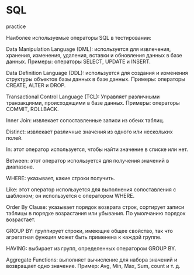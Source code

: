 # SQL
practice 

Наиболее используемые операторы SQL в тестировании:

Data Manipulation Language (DML): используется для извлечения, хранения, изменения, удаления, вставки и обновления данных в базе данных. Примеры: операторы SELECT, UPDATE и INSERT.

Data Definition Language (DDL): используется для создания и изменения структуры объектов базы данных в базе данных. Примеры: операторы CREATE, ALTER и DROP.

Transactional Control Language (TCL): Управляет различными транзакциями, происходящими в базе данных. Примеры: операторы COMMIT, ROLLBACK.

Inner Join: извлекает сопоставленные записи из обеих таблиц.

Distinct: извлекает различные значения из одного или нескольких полей.

In: этот оператор используется, чтобы найти значение в списке или нет.

Between: этот оператор используется для получения значений в диапазоне.

WHERE: указывает, какие строки получить.

Like: этот оператор используется для выполнения сопоставления с шаблоном; он используется с оператором WHERE.

Order By Clause: указывает порядок возврата строк, сортирует записи таблицы в порядке возрастания или убывания. По умолчанию порядок возрастает.

GROUP BY: группирует строки, имеющие общее свойство, так что агрегатная функция может быть применена к каждой группе.

HAVING: выбирает из групп, определенных оператором GROUP BY.

Aggregate Functions: выполняет вычисление для набора значений и возвращает одно значение. Пример: Avg, Min, Max, Sum, count и т. д.

